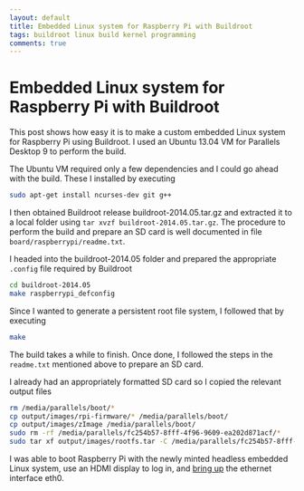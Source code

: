 ```yaml
---
layout: default
title: Embedded Linux system for Raspberry Pi with Buildroot
tags: buildroot linux build kernel programming
comments: true
---
```

# Embedded Linux system for Raspberry Pi with Buildroot

This post shows how easy it is to make a custom embedded Linux system for Raspberry Pi using Buildroot. I used an Ubuntu 13.04 VM for Parallels Desktop 9 to perform the build.

The Ubuntu VM required only a few dependencies and I could go ahead with the build. These I installed by executing

```bash
sudo apt-get install ncurses-dev git g++
```

I then obtained Buildroot release buildroot-2014.05.tar.gz and extracted it to a local folder using `tar xvzf buildroot-2014.05.tar.gz`. The procedure to perform the build and prepare an SD card is well documented in file `board/raspberrypi/readme.txt`.

I headed into the buildroot-2014.05 folder and prepared the appropriate `.config` file required by Buildroot

```bash
cd buildroot-2014.05
make raspberrypi_defconfig
```

Since I wanted to generate a persistent root file system, I followed that by executing

```bash
make
```

The build takes a while to finish. Once done, I followed the steps in the `readme.txt` mentioned above to prepare an SD card.

I already had an appropriately formatted SD card so I copied the relevant output files

```bash
rm /media/parallels/boot/*
cp output/images/rpi-firmware/* /media/parallels/boot/
cp output/images/zImage /media/parallels/boot/
sudo rm -rf /media/parallels/fc254b57-8fff-4f96-9609-ea202d871acf/*
sudo tar xf output/images/rootfs.tar -C /media/parallels/fc254b57-8fff-4f96-9609-ea202d871acf/
```

I was able to boot Raspberry Pi with the newly minted headless embedded Linux system, use an HDMI display to log in, and [bring up](https://wiki.debian.org/NetworkConfiguration) the ethernet interface eth0.
